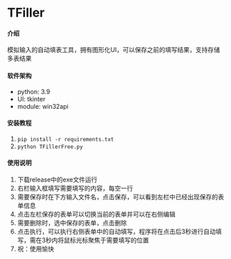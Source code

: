 # TFiller

#### 介绍
模拟输入的自动填表工具，拥有图形化UI，可以保存之前的填写结果，支持存储多表结果

#### 软件架构
* python: 3.9
* UI: tkinter
* module: win32api

#### 安装教程
1.  `pip install -r requirements.txt`
2.  `python TFillerFree.py`

#### 使用说明
1. 下载release中的exe文件运行
2. 右栏输入框填写需要填写的内容，每空一行
3. 需要保存时在下方输入文件名，点击保存，可以看到左栏中已经出现保存的表单信息
4. 点击左栏保存的表单可以切换当前的表单并可以在右侧编辑
5. 需要删除时，选中保存的表单，点击删除
6. 点击执行，可以执行右侧表单中的自动填写，程序将在点击后3秒进行自动填写，需在3秒内将鼠标光标聚焦于需要填写的位置
7. 祝：使用愉快
